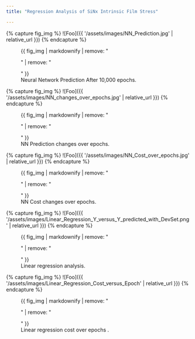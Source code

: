 ```yaml
---
title: "Regression Analysis of SiNx Intrinsic Film Stress"

---
```


{% capture fig_img %}
![Foo]({{ '/assets/images/NN_Prediction.jpg' | relative_url }})
{% endcapture %}

<figure>
  {{ fig_img | markdownify | remove: "<p>" | remove: "</p>" }}
  <figcaption>Neural Network Prediction After 10,000 epochs.</figcaption>
</figure>


{% capture fig_img %}
![Foo]({{ '/assets/images/NN_changes_over_epochs.jpg' | relative_url }})
{% endcapture %}

<figure>
  {{ fig_img | markdownify | remove: "<p>" | remove: "</p>" }}
  <figcaption>NN Prediction changes over epochs.</figcaption>
</figure>

{% capture fig_img %}
![Foo]({{ '/assets/images/NN_Cost_over_epochs.jpg' | relative_url }})
{% endcapture %}

<figure>
  {{ fig_img | markdownify | remove: "<p>" | remove: "</p>" }}
  <figcaption>NN Cost changes over epochs.</figcaption>
</figure>

{% capture fig_img %}
![Foo]({{ '/assets/images/Linear_Regression_Y_versus_Y_predicted_with_DevSet.png' | relative_url }})
{% endcapture %}

<figure>
  {{ fig_img | markdownify | remove: "<p>" | remove: "</p>" }}
  <figcaption>Linear regression analysis.</figcaption>
</figure>

{% capture fig_img %}
![Foo]({{ '/assets/images/Linear_Regression_Cost_versus_Epoch' | relative_url }})
{% endcapture %}

<figure>
  {{ fig_img | markdownify | remove: "<p>" | remove: "</p>" }}
  <figcaption>Linear regression cost over epochs .</figcaption>
</figure>


